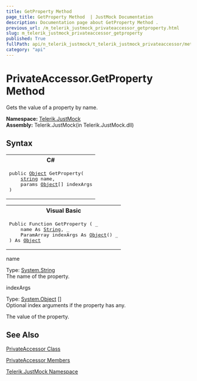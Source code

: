```yaml
---
title: GetProperty Method 
page_title: GetProperty Method  | JustMock Documentation
description: Documentation page about GetProperty Method .
previous_url: /m_telerik_justmock_privateaccessor_getproperty.html
slug: m_telerik_justmock_privateaccessor_getproperty
published: True
fullPath: api/n_telerik_justmock/t_telerik_justmock_privateaccessor/methods_t_telerik_justmock_privateaccessor/m_telerik_justmock_privateaccessor_getproperty
category: "api"
---
```


# PrivateAccessor.GetProperty Method



Gets the value of a property by name.


 **Namespace:**  [Telerik.JustMock](n_telerik_justmock) <br> **Assembly:** Telerik.JustMock(in Telerik.JustMock.dll)
## Syntax


<div id="syntaxCodeBlocks" class="code"><span codeLanguage="CSharp"><table><tr><th>C#</th></tr><tr><td><pre xml:space="preserve"><span class="keyword">public</span> <a href="https://msdn2.microsoft.com/en-us/library/e5kfa45b" target="_blank">Object</a> <span class="identifier">GetProperty</span>(
	<a href="https://msdn2.microsoft.com/en-us/library/s1wwdcbf" target="_blank">string</a> <span class="parameter">name</span>,
	<span class="keyword">params</span> <a href="https://msdn2.microsoft.com/en-us/library/e5kfa45b" target="_blank">Object</a>[] <span class="parameter">indexArgs</span>
)</pre></td></tr></table></span><span codeLanguage="VisualBasicDeclaration"><table><tr><th>Visual Basic</th></tr><tr><td><pre xml:space="preserve"><span class="keyword">Public</span> <span class="keyword">Function</span> <span class="identifier">GetProperty</span> ( _
	<span class="parameter">name</span> <span class="keyword">As</span> <a href="https://msdn2.microsoft.com/en-us/library/s1wwdcbf" target="_blank">String</a>, _
	<span class="keyword">ParamArray</span> <span class="parameter">indexArgs</span> <span class="keyword">As</span> <a href="https://msdn2.microsoft.com/en-us/library/e5kfa45b" target="_blank">Object</a>() _
) <span class="keyword">As</span> <a href="https://msdn2.microsoft.com/en-us/library/e5kfa45b" target="_blank">Object</a></pre></td></tr></table></span></div>



name<br>


Type: [System.String](s1wwdcbf) <br>The name of the property.



indexArgs<br>


Type: [System.Object](e5kfa45b) []<br>Optional index arguments if the property has any.


The value of the property.

## See Also



 [PrivateAccessor Class](t_telerik_justmock_privateaccessor) 

 [PrivateAccessor Members](allmembers_t_telerik_justmock_privateaccessor) 

 [Telerik.JustMock Namespace](n_telerik_justmock) 



